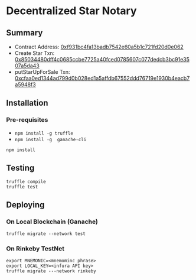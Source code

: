 # Decentralized Star Notary 

## Summary 

* Contract Address: [0xf931bc4fa13badb7542e60a5b1c721fd20d0e062](https://rinkeby.etherscan.io/address/0xf931bc4fa13badb7542e60a5b1c721fd20d0e062)
* Create Star Txn:  [0x85034480dff4c0685ccbe7725a40fced0785607c077dedcb3bc91e3507a5da43](https://rinkeby.etherscan.io/tx/0x85034480dff4c0685ccbe7725a40fced0785607c077dedcb3bc91e3507a5da43)
* putStarUpForSale Txn: [0xcfaa0ed1344ad799d0b028ed1a5affdb67552ddd76719e1930b4eacb7a5948f3](https://rinkeby.etherscan.io/tx/0xcfaa0ed1344ad799d0b028ed1a5affdb67552ddd76719e1930b4eacb7a5948f3)

## Installation
### Pre-requisites 

* `npm install -g truffle`
* `npm install -g  ganache-cli`

```
npm install
``` 

## Testing 

```
truffle compile
truffle test
```

## Deploying 

### On Local Blockchain (Ganache) 
```
truffle migrate --network test
```

### On Rinkeby TestNet 
```
export MNEMONIC=<mnemominc phrase>
export LOCAL_KEY=<infura API key>
truffle migrate ---network rinkeby
```
